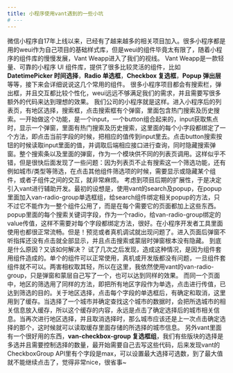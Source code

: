 ```yaml
---
title: 小程序使用vant遇到的一些小坑
# ---
---
```

微信小程序自17年上线以来，已经有了越来越多的相关项目加入。很多小程序都是用的weui作为自己项目的基础样式库，但是weui的组件毕竟太有限了，随着小程序的组件库的慢慢发展，Vant Weapp进入了我们的视线。
Vant Weapp是一款轻量、可靠的小程序 UI 组件库，提供了很多比较灵活的组件，比如**DatetimePicker 时间选择**，**Radio 单选框**，**Checkbox 复选框**，**Popup 弹出层**等等，接下来会详细说说这几个常用的组件。
很多小程序项目都会有搜索栏，弹出框，并且交互都比较个性化，weui远远不够满足我们的需求，并且需要写很多额外的代码来达到理想的效果。
我们公司的小程序就是这样。进入小程序后的列表页，有地区选择，搜索框，点击搜索框有个弹窗，里面包含热门搜索及历史搜索。一开始做这个功能，是一个input，一个button组合起来的，input获取焦点时，显示一个弹窗，里面有热门搜索及历史搜索，这里面的每个小字段都绑定了一个方法，即点击当前字段的时候，把相应的值传到input里去。点击button搜索按钮的时候读取input里面的值，并调取后端相应接口进行查询，同时隐藏搜索弹窗。整个搜索条以及里面的弹窗，作为一个模块供不同的列表页调用。这样似乎不错，但是很快后面发现了一些问题：因为列表页不止有搜索这一个筛选功能，还有例如城市/类型等筛选，在点击其他组件筛选项的时候，需要显示或隐藏某个组件，或者子组件之间的交互，就非常麻烦。
考虑到项目后期的扩展性，于是决定引入vant进行辅助开发。最初的设想是，使用vant的search及popup，在popup里面加入van-radio-group单选框组，给search组件绑定相关popup的方法，只不过它不能作为一整个组件公用了，而是在每个需要它的页面都加上这些东西。popup里面的每个搜索关键词字段，作为一个radio，给van-radio-group绑定的value传值，这样不需要对每个字段都绑定方法，很好。在小程序开发者工具里面使用也都很正常流畅。但是！预览或者真机调试就出现问题了。进入页面后弹窗不听指挥还没有点击就全部显示，并且点击搜索或蒙层时弹窗根本没有隐藏。
到底是什么原因？又该如何解决？
试了几次之后发现，造成这种情况，是因为组件套用组件造成的。单个的组件可以正常使用，真机或开发版都没有问题，一旦组件套组件就不可以。两害相权取其轻，所以在这里，我依然使用vant的van-radio-group，只是弹窗和蒙层自己写了一个，也可以达到同样的效果。
而同一个页面中，地区的筛选用了同样的方法，即把所有地区字段作为单选，点击进行传值，已达到筛选的目的。关于地区选择，点击每个字段的单选框后，有确定和取消，这里用到了缓存。当选择了一个城市并确定查找这个城市的数据时，会把所选城市的相关信息放入缓存，所以这个缓存的内容，永远是点击了确定选择后的城市相关信息。当再次进行地区选择，并且取消选择时，那么城市应该还是上一次点击确定选择的那个，这时候就可以读取缓存里面存储的所选择的城市信息。
另外vant里面有一个很好用的东西，**van-checkbox-group 复选框组**，我们有些版块的选择是多选并且需要控制选择的数量，最开始需要自己去写这些代码，后来发现vant的CheckboxGroup API里有个字段是max，可以设置最大选择可选数，到了最大值就不能继续点击了，觉得非常nice，很省事~
